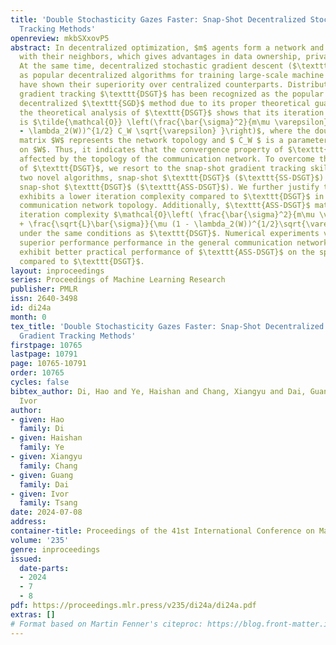 ```yaml
---
title: 'Double Stochasticity Gazes Faster: Snap-Shot Decentralized Stochastic Gradient
  Tracking Methods'
openreview: mkbSXxovP5
abstract: In decentralized optimization, $m$ agents form a network and only communicate
  with their neighbors, which gives advantages in data ownership, privacy, and scalability.
  At the same time, decentralized stochastic gradient descent ($\texttt{SGD}$) methods,
  as popular decentralized algorithms for training large-scale machine learning models,
  have shown their superiority over centralized counterparts. Distributed stochastic
  gradient tracking $\texttt{DSGT}$ has been recognized as the popular and state-of-the-art
  decentralized $\texttt{SGD}$ method due to its proper theoretical guarantees. However,
  the theoretical analysis of $\texttt{DSGT}$ shows that its iteration complexity
  is $\tilde{\mathcal{O}} \left(\frac{\bar{\sigma}^2}{m\mu \varepsilon} + \frac{\sqrt{L}\bar{\sigma}}{\mu(1
  - \lambda_2(W))^{1/2} C_W \sqrt{\varepsilon} }\right)$, where the doubly stochastic
  matrix $W$ represents the network topology and $ C_W $ is a parameter that depends
  on $W$. Thus, it indicates that the convergence property of $\texttt{DSGT}$ is heavily
  affected by the topology of the communication network. To overcome the weakness
  of $\texttt{DSGT}$, we resort to the snap-shot gradient tracking skill and propose
  two novel algorithms, snap-shot $\texttt{DSGT}$ ($\texttt{SS-DSGT}$) and accelerated
  snap-shot $\texttt{DSGT}$ ($\texttt{ASS-DSGT}$). We further justify that $\texttt{SS-DSGT}$
  exhibits a lower iteration complexity compared to $\texttt{DSGT}$ in the general
  communication network topology. Additionally, $\texttt{ASS-DSGT}$ matches $\texttt{DSGT}$’s
  iteration complexity $\mathcal{O}\left( \frac{\bar{\sigma}^2}{m\mu \varepsilon}
  + \frac{\sqrt{L}\bar{\sigma}}{\mu (1 - \lambda_2(W))^{1/2}\sqrt{\varepsilon}} \right)$
  under the same conditions as $\texttt{DSGT}$. Numerical experiments validate $\texttt{SS-DSGT}$’s
  superior performance performance in the general communication network topology and
  exhibit better practical performance of $\texttt{ASS-DSGT}$ on the specified $W$
  compared to $\texttt{DSGT}$.
layout: inproceedings
series: Proceedings of Machine Learning Research
publisher: PMLR
issn: 2640-3498
id: di24a
month: 0
tex_title: 'Double Stochasticity Gazes Faster: Snap-Shot Decentralized Stochastic
  Gradient Tracking Methods'
firstpage: 10765
lastpage: 10791
page: 10765-10791
order: 10765
cycles: false
bibtex_author: Di, Hao and Ye, Haishan and Chang, Xiangyu and Dai, Guang and Tsang,
  Ivor
author:
- given: Hao
  family: Di
- given: Haishan
  family: Ye
- given: Xiangyu
  family: Chang
- given: Guang
  family: Dai
- given: Ivor
  family: Tsang
date: 2024-07-08
address:
container-title: Proceedings of the 41st International Conference on Machine Learning
volume: '235'
genre: inproceedings
issued:
  date-parts:
  - 2024
  - 7
  - 8
pdf: https://proceedings.mlr.press/v235/di24a/di24a.pdf
extras: []
# Format based on Martin Fenner's citeproc: https://blog.front-matter.io/posts/citeproc-yaml-for-bibliographies/
---
```

